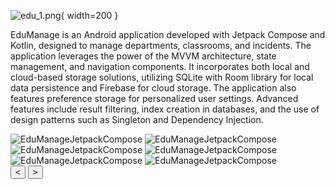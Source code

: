 ![edu_1.png](/assets/edu1.png){ width=200 }

EduManage is an Android application developed with Jetpack Compose and Kotlin, designed to manage
departments, classrooms, and incidents. The application leverages the power of the MVVM architecture, state management,
and navigation components.
It incorporates both local and cloud-based storage solutions, utilizing SQLite with Room library for local data
persistence and Firebase for cloud storage. The application also features preference storage for personalized user
settings. Advanced features include result filtering, index creation in databases, and the use of design patterns such
as Singleton and Dependency Injection.


  <div class="carousel-container">
        <div class="carousel-slides">
        <img class="carousel-slide" src="/assets/edu2.png" alt="EduManageJetpackCompose">
        <img class="carousel-slide" src="/assets/edu3.png" alt="EduManageJetpackCompose">
        <img class="carousel-slide" src="/assets/edu4.png" alt="EduManageJetpackCompose">
        <img class="carousel-slide" src="/assets/edu5.png" alt="EduManageJetpackCompose">
        <img class="carousel-slide" src="/assets/edu6.png" alt="EduManageJetpackCompose">
        <img class="carousel-slide" src="/assets/edu7.png" alt="EduManageJetpackCompose">
        </div>
        <button class="carousel-btn carousel-btn-prev">&lt;</button>
        <button class="carousel-btn carousel-btn-next">&gt;</button>
        <div class="carousel-indicators"></div>
    </div>


